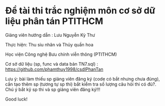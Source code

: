 # Đề tài thi trắc nghiệm môn cơ sở dữ liệu phân tán PTITHCM

Giảng viên hướng dẫn : Lưu Nguyễn Kỳ Thư

Thực hiện: Thu siu nhân và Thủy quần hoa

Học viện Công nghệ Bưu chính viễn thông (PTITHCM)

Cơ sở dữ liệu (sp, func và data bản TN7.sql) : https://github.com/phamthuy1998/csdlPhanTan

Lưu ý: bài làm thiếu sp giảng viên đăng ký (code có bắt nhưng chưa đúng), cần tạo thêm sp (tương tự sp thi) bắt kiểm tra số lượng câu hỏi thi có đủ?. Chú ý bắt kỹ sp thi và sp giảng viên đăng ký!!!

Good luck!
